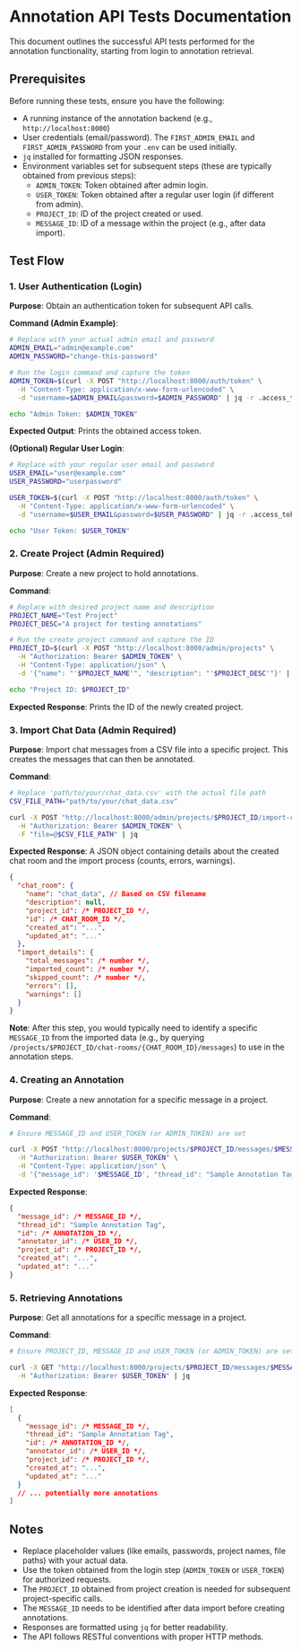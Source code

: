# Annotation API Tests Documentation

This document outlines the successful API tests performed for the annotation functionality, starting from login to annotation retrieval.

## Prerequisites

Before running these tests, ensure you have the following:
- A running instance of the annotation backend (e.g., `http://localhost:8000`)
- User credentials (email/password). The `FIRST_ADMIN_EMAIL` and `FIRST_ADMIN_PASSWORD` from your `.env` can be used initially.
- `jq` installed for formatting JSON responses.
- Environment variables set for subsequent steps (these are typically obtained from previous steps):
  - `ADMIN_TOKEN`: Token obtained after admin login.
  - `USER_TOKEN`: Token obtained after a regular user login (if different from admin).
  - `PROJECT_ID`: ID of the project created or used.
  - `MESSAGE_ID`: ID of a message within the project (e.g., after data import).

## Test Flow

### 1. User Authentication (Login)

**Purpose**: Obtain an authentication token for subsequent API calls.

**Command (Admin Example)**:
```bash
# Replace with your actual admin email and password
ADMIN_EMAIL="admin@example.com"
ADMIN_PASSWORD="change-this-password"

# Run the login command and capture the token
ADMIN_TOKEN=$(curl -X POST "http://localhost:8000/auth/token" \
  -H "Content-Type: application/x-www-form-urlencoded" \
  -d "username=$ADMIN_EMAIL&password=$ADMIN_PASSWORD" | jq -r .access_token)

echo "Admin Token: $ADMIN_TOKEN"
```

**Expected Output**: Prints the obtained access token.

**(Optional) Regular User Login**:
```bash
# Replace with your regular user email and password
USER_EMAIL="user@example.com"
USER_PASSWORD="userpassword"

USER_TOKEN=$(curl -X POST "http://localhost:8000/auth/token" \
  -H "Content-Type: application/x-www-form-urlencoded" \
  -d "username=$USER_EMAIL&password=$USER_PASSWORD" | jq -r .access_token)

echo "User Token: $USER_TOKEN"
```

### 2. Create Project (Admin Required)

**Purpose**: Create a new project to hold annotations.

**Command**:
```bash
# Replace with desired project name and description
PROJECT_NAME="Test Project"
PROJECT_DESC="A project for testing annotations"

# Run the create project command and capture the ID
PROJECT_ID=$(curl -X POST "http://localhost:8000/admin/projects" \
  -H "Authorization: Bearer $ADMIN_TOKEN" \
  -H "Content-Type: application/json" \
  -d '{"name": "'$PROJECT_NAME'", "description": "'$PROJECT_DESC'"}' | jq .id)

echo "Project ID: $PROJECT_ID"
```

**Expected Response**: Prints the ID of the newly created project.

### 3. Import Chat Data (Admin Required)

**Purpose**: Import chat messages from a CSV file into a specific project. This creates the messages that can then be annotated.

**Command**:
```bash
# Replace 'path/to/your/chat_data.csv' with the actual file path
CSV_FILE_PATH="path/to/your/chat_data.csv"

curl -X POST "http://localhost:8000/admin/projects/$PROJECT_ID/import-chat-room-csv" \
  -H "Authorization: Bearer $ADMIN_TOKEN" \
  -F "file=@$CSV_FILE_PATH" | jq
```

**Expected Response**: A JSON object containing details about the created chat room and the import process (counts, errors, warnings).
```json
{
  "chat_room": {
    "name": "chat_data", // Based on CSV filename
    "description": null,
    "project_id": /* PROJECT_ID */,
    "id": /* CHAT_ROOM_ID */,
    "created_at": "...",
    "updated_at": "..."
  },
  "import_details": {
    "total_messages": /* number */,
    "imported_count": /* number */,
    "skipped_count": /* number */,
    "errors": [],
    "warnings": []
  }
}
```
**Note**: After this step, you would typically need to identify a specific `MESSAGE_ID` from the imported data (e.g., by querying `/projects/$PROJECT_ID/chat-rooms/{CHAT_ROOM_ID}/messages`) to use in the annotation steps.

### 4. Creating an Annotation

**Purpose**: Create a new annotation for a specific message in a project.

**Command**:
```bash
# Ensure MESSAGE_ID and USER_TOKEN (or ADMIN_TOKEN) are set

curl -X POST "http://localhost:8000/projects/$PROJECT_ID/messages/$MESSAGE_ID/annotations/" \
  -H "Authorization: Bearer $USER_TOKEN" \
  -H "Content-Type: application/json" \
  -d '{"message_id": '$MESSAGE_ID', "thread_id": "Sample Annotation Tag"}' | jq
```

**Expected Response**:
```json
{
  "message_id": /* MESSAGE_ID */,
  "thread_id": "Sample Annotation Tag",
  "id": /* ANNOTATION_ID */,
  "annotator_id": /* USER_ID */,
  "project_id": /* PROJECT_ID */,
  "created_at": "...",
  "updated_at": "..."
}
```

### 5. Retrieving Annotations

**Purpose**: Get all annotations for a specific message in a project.

**Command**:
```bash
# Ensure PROJECT_ID, MESSAGE_ID and USER_TOKEN (or ADMIN_TOKEN) are set

curl -X GET "http://localhost:8000/projects/$PROJECT_ID/messages/$MESSAGE_ID/annotations/" \
  -H "Authorization: Bearer $USER_TOKEN" | jq
```

**Expected Response**:
```json
[
  {
    "message_id": /* MESSAGE_ID */,
    "thread_id": "Sample Annotation Tag",
    "id": /* ANNOTATION_ID */,
    "annotator_id": /* USER_ID */,
    "project_id": /* PROJECT_ID */,
    "created_at": "...",
    "updated_at": "..."
  }
  // ... potentially more annotations
]
```

## Notes

- Replace placeholder values (like emails, passwords, project names, file paths) with your actual data.
- Use the token obtained from the login step (`ADMIN_TOKEN` or `USER_TOKEN`) for authorized requests.
- The `PROJECT_ID` obtained from project creation is needed for subsequent project-specific calls.
- The `MESSAGE_ID` needs to be identified after data import before creating annotations.
- Responses are formatted using `jq` for better readability.
- The API follows RESTful conventions with proper HTTP methods. 